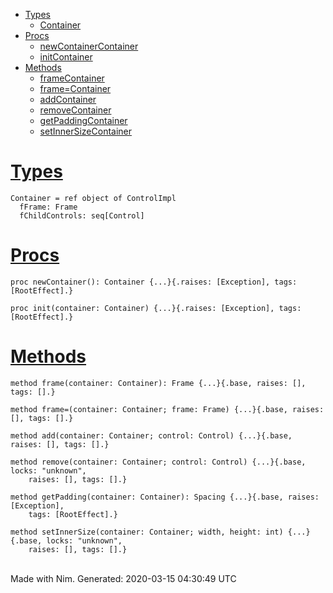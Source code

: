 -   [Types](#7)
    -   [Container](#Container "Container = ref object of ControlImpl
          fFrame: Frame
          fChildControls: seq[Control]")
-   [Procs](#12)
    -   [newContainerContainer](#newContainer "newContainer(): Container")
    -   [initContainer](#init%2CContainer "init(container: Container)")
-   [Methods](#14)
    -   [frameContainer](#frame.e%2CContainer "frame(container: Container): Frame")
    -   [frame=Container](#frame%3D.e%2CContainer%2CFrame "frame=(container: Container; frame: Frame)")
    -   [addContainer](#add.e%2CContainer%2CControl "add(container: Container; control: Control)")
    -   [removeContainer](#remove.e%2CContainer%2CControl "remove(container: Container; control: Control)")
    -   [getPaddingContainer](#getPadding.e%2CContainer "getPadding(container: Container): Spacing")
    -   [setInnerSizeContainer](#setInnerSize.e%2CContainer%2Cint%2Cint "setInnerSize(container: Container; width, height: int)")

[Types](#7)
===========

    Container = ref object of ControlImpl
      fFrame: Frame
      fChildControls: seq[Control]

[Procs](#12)
============

    proc newContainer(): Container {...}{.raises: [Exception], tags: [RootEffect].}

    proc init(container: Container) {...}{.raises: [Exception], tags: [RootEffect].}

[Methods](#14)
==============

    method frame(container: Container): Frame {...}{.base, raises: [], tags: [].}

    method frame=(container: Container; frame: Frame) {...}{.base, raises: [], tags: [].}

    method add(container: Container; control: Control) {...}{.base, raises: [], tags: [].}

    method remove(container: Container; control: Control) {...}{.base, locks: "unknown",
        raises: [], tags: [].}

    method getPadding(container: Container): Spacing {...}{.base, raises: [Exception],
        tags: [RootEffect].}

    method setInnerSize(container: Container; width, height: int) {...}{.base, locks: "unknown",
        raises: [], tags: [].}

\
 Made with Nim. Generated: 2020-03-15 04:30:49 UTC
